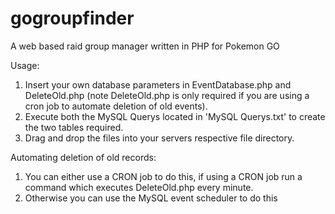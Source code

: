 # gogroupfinder
A web based raid group manager written in PHP for Pokemon GO

Usage:

1. Insert your own database parameters in EventDatabase.php and DeleteOld.php (note DeleteOld.php is only required if you are using a cron job to automate deletion of old events).
2. Execute both the MySQL Querys located in 'MySQL Querys.txt' to create the two tables required.
3. Drag and drop the files into your servers respective file directory.

Automating deletion of old records:

1. You can either use a CRON job to do this, if using a CRON job run a command which executes DeleteOld.php every minute.
2. Otherwise you can use the MySQL event scheduler to do this

